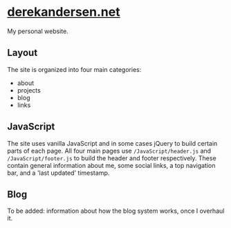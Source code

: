 # [derekandersen.net](https://derekandersen.net)
 My personal website.

## Layout
The site is organized into four main categories:
- about
- projects
- blog
- links

## JavaScript
The site uses vanilla JavaScript and in some cases jQuery to build certain
parts of each page. All four main pages use `/JavaScript/header.js` and
`/JavaScript/footer.js` to build the header and footer respectively. These
contain general information about me, some social links, a top navigation bar,
and a 'last updated' timestamp.

## Blog
To be added: information about how the blog system works, once I overhaul it.

